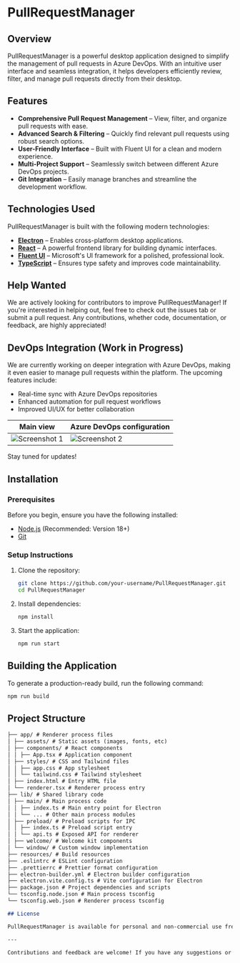 # PullRequestManager

## Overview

PullRequestManager is a powerful desktop application designed to simplify the management of pull requests in Azure DevOps. With an intuitive user interface and seamless integration, it helps developers efficiently review, filter, and manage pull requests directly from their desktop.

## Features

- **Comprehensive Pull Request Management** – View, filter, and organize pull requests with ease.
- **Advanced Search & Filtering** – Quickly find relevant pull requests using robust search options.
- **User-Friendly Interface** – Built with Fluent UI for a clean and modern experience.
- **Multi-Project Support** – Seamlessly switch between different Azure DevOps projects.
- **Git Integration** – Easily manage branches and streamline the development workflow.

## Technologies Used

PullRequestManager is built with the following modern technologies:

- [**Electron**](https://www.electronjs.org/) – Enables cross-platform desktop applications.
- [**React**](https://react.dev/) – A powerful frontend library for building dynamic interfaces.
- [**Fluent UI**](https://developer.microsoft.com/en-us/fluentui) – Microsoft's UI framework for a polished, professional look.
- [**TypeScript**](https://www.typescriptlang.org/) – Ensures type safety and improves code maintainability.

## Help Wanted

We are actively looking for contributors to improve PullRequestManager! If you're interested in helping out, feel free to check out the issues tab or submit a pull request. Any contributions, whether code, documentation, or feedback, are highly appreciated!

## DevOps Integration (Work in Progress)

We are currently working on deeper integration with Azure DevOps, making it even easier to manage pull requests within the platform. The upcoming features include:

- Real-time sync with Azure DevOps repositories
- Enhanced automation for pull request workflows
- Improved UI/UX for better collaboration

| Main view                              | Azure DevOps configuration                              |
| -------------------------------------- | ------------------------------------------------------- |
| ![Screenshot 1](./doc/images/home.png) | ![Screenshot 2](./doc/images/azure-devops-settings.png) |

Stay tuned for updates!

## Installation

### Prerequisites

Before you begin, ensure you have the following installed:

- [Node.js](https://nodejs.org/) (Recommended: Version 18+)
- [Git](https://git-scm.com/)

### Setup Instructions

1. Clone the repository:

   ```sh
   git clone https://github.com/your-username/PullRequestManager.git
   cd PullRequestManager
   ```

2. Install dependencies:

   ```sh
   npm install
   ```

3. Start the application:

   ```sh
   npm run start
   ```

## Building the Application

To generate a production-ready build, run the following command:

```sh
npm run build
```

## Project Structure

<!-- prettier-ignore-start -->

```markdown
├── app/ # Renderer process files
│ ├── assets/ # Static assets (images, fonts, etc)
│ ├── components/ # React components
│ │ ├── App.tsx # Application component
│ ├── styles/ # CSS and Tailwind files
│ │ ├── app.css # App stylesheet
│ │ └── tailwind.css # Tailwind stylesheet
│ ├── index.html # Entry HTML file
│ └── renderer.tsx # Renderer process entry
├── lib/ # Shared library code
│ ├── main/ # Main process code
│ │ ├── index.ts # Main entry point for Electron
│ │ └── ... # Other main process modules
│ ├── preload/ # Preload scripts for IPC
│ │ ├── index.ts # Preload script entry
│ │ └── api.ts # Exposed API for renderer
│ ├── welcome/ # Welcome kit components
│ └── window/ # Custom window implementation
├── resources/ # Build resources
├── .eslintrc # ESLint configuration
├── .prettierrc # Prettier format configuration
├── electron-builder.yml # Electron builder configuration
├── electron.vite.config.ts # Vite configuration for Electron
├── package.json # Project dependencies and scripts
└── tsconfig.node.json # Main process tsconfig
└── tsconfig.web.json # Renderer process tsconfig

## License

PullRequestManager is available for personal and non-commercial use free of charge. For commercial use, please contact us regarding licensing options. Further details can be found in the [LICENSE](LICENSE) file.

---

Contributions and feedback are welcome! If you have any suggestions or encounter issues, feel free to open an issue or submit a pull request.
```

